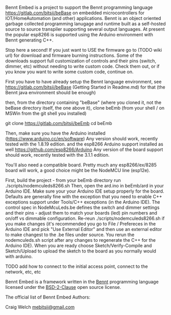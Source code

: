 
Bennt Embed is a project to support the Bennt programming language https://gitlab.com/bitsii/beBase
on embedded microcontrollers for IOT/HomeAutomation (and other) applications.  Bennt is an
object oriented garbage collected programming lanugage and runtime built as a self-hosted
source to source transpiler supporting several output languages.  At present the popular
esp8266 is supported using the Arduino environment with Bennt generating C++.

Stop here a second!  If you just want to USE the firmware go to
(TODO wiki url) for download and firmware burning instructions.  Some of the downloads
support full customization of controls and their pins (switch, dimmer, etc) without needing
to write custom code.  Check them out, or if you know you want to write some custom code,
continue on.

First you have to have already setup the Bennt language environment, see
https://gitlab.com/bitsii/beBase (Getting Started in Readme.md) for that  (the Bennt
  java environment should be enough)

then, from the directory containing "beBase" (where you cloned it, not the beBase 
  directory itself, the one above it), clone beEmb
(from your shell / on MSWin from the git shell you installed)

git clone https://gitlab.com/bitsii/beEmb
cd beEmb

Then, make sure you have the Arduino installed (https://www.arduino.cc/en/software)
Any version should work, recently tested with the 1.8.19 edition.
and the esp8266 Arduino support installed as well https://github.com/esp8266/Arduino
Any version of the board support should work, recently tested with the 3.1.1 edition.

You'll also need a compatible board.  Pretty much any esp8266/ex/8285 board will work, a good
choice might be the NodeMCU line (esp12e).

First, build the project - from your beEmb directory run ./scripts/nodemculeds8266.sh
Then, open the ard.ino in beEmb/ard in your Arduino IDE. Make sure your your Arduino IDE setup properly for the board.
Defaults are generally fine with the exception that you need to enable C++ exceptions support
under Tools/C++ exceptions (in the Arduino IDE).  The control spec in NodeMcuLeds.be defines the switch and dimmer settings and their pins - adjust them to match your boards (led) pin numbers and on/off vs dimmable configuration.  Re-reun ./scripts/nodemculeds8266.sh if you make changes (it's recommended you go to File / Prefereces in the Arduino IDE and pick "Use External Editor" and then use an external editor to make changest to the .be files under source.  You rerun the nodemculeds.sh script after any changes to regenerate the C++ for the Arduino IDE).  When you are ready choose Sketch/Verify-Compile and Sketch/Upload to upload the sketch to the board as you normally would with arduino.

TODO add how to connect to the initial access point, connect to the network, etc, etc

Bennt Embed is a framework written in the [Bennt](https://gitlab.com/bitsii/beBase) programming language licensed under the [BSD-2-Clause](https://opensource.org/licenses/BSD-2-Clause) open source license.

The official list of Bennt Embed Authors:

Craig Welch <mebitsii@gmail.com>